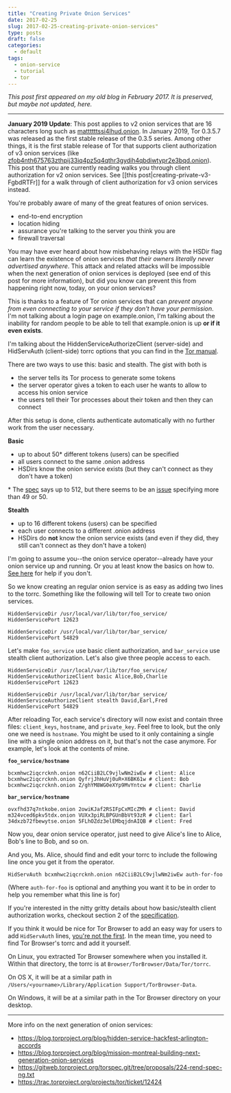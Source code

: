 ```yaml
---
title: "Creating Private Onion Services"
date: 2017-02-25
slug: 2017-02-25-creating-private-onion-services"
type: posts
draft: false
categories:
  - default
tags:
  - onion-service
  - tutorial
  - tor
---
```


*This post first appeared on my old blog in February 2017. It is preserved, but
maybe not updated, here.*

---

**January 2019 Update**: This post applies to v2 onion services that are 16
characters long such as
[mattttttssi4lhud.onion](http://mattttttssi4lhud.onion/).
In January 2019, Tor 0.3.5.7 was released as the first stable release of the
0.3.5 series. Among other things, it is the first stable release of Tor that
supports client authorization of v3 onion services
(like [zfob4nth675763zthpij33iq4pz5q4qthr3gydih4qbdiwtypr2e3bqd.onion](http://zfob4nth675763zthpij33iq4pz5q4qthr3gydih4qbdiwtypr2e3bqd.onion/)).
This post that you are currently reading walks you through client authorization
for v2 onion services. See [[this post|creating-private-v3-FgbdRTFr]] for
a walk through of client authorization for v3 onion services instead.

[tor-man]: https://www.torproject.org/docs/tor-manual.html
[tor-hs]: https://www.torproject.org/docs/tor-hidden-service.html.en
[rend-spec]: https://gitweb.torproject.org/torspec.git/tree/rend-spec.txt
[ticket]: https://bugs.torproject.org/19757
[basic-issue]: https://bugs.torproject.org/14854

You're probably aware of many of the great features of onion services.

- end-to-end encryption
- location hiding
- assurance you're talking to the server you think you are
- firewall traversal

You may have ever heard about how misbehaving relays with the HSDir flag can
learn the existence of onion services _that their owners literally never
advertised anywhere_. This attack and related attacks will be impossible when
the next generation of onion services is deployed (see end of this post for more
information), but did you know can prevent this from happening right now, today,
on your onion services?

This is thanks to a feature of Tor onion services that can _prevent anyone from
even connecting to your service if they don't have your permission_. I'm not
talking about a login page on example.onion, I'm talking about the inability
for random people to be able to tell that example.onion is up __or if it even
exists__.

I'm talking about the HiddenServiceAuthorizeClient (server-side) and HidServAuth
(client-side) torrc options that you can find in the [Tor manual][tor-man].

There are two ways to use this: basic and stealth. The gist with both is

- the server tells its Tor process to generate some tokens
- the server operator gives a token to each user he wants to allow to access his
  onion service
- the users tell their Tor processes about their token and then they can connect

After this setup is done, clients authenticate automatically with no further
work from the user necessary.

__Basic__

- up to about 50* different tokens (users) can be specified
- all users connect to the same .onion address
- HSDirs know the onion service exists (but they can't connect as they don't
  have a token)

\* The [spec][rend-spec] says up to 512, but there seems to be an
[issue][basic-issue] specifying more than 49 or 50.

__Stealth__

- up to 16 different tokens (users) can be specified
- each user connects to a different .onion address
- HSDirs do __not__ know the onion service exists (and even if they did, they
  still can't connect as they don't have a token)

I'm going to assume you--the onion service operator--already have your onion
service up and running. Or you at least know the basics on how to. [See
here][tor-hs] for help if you don't.

So we know creating an regular onion service is as easy as adding two lines to
the torrc. Something like the following will tell Tor to create two onion
services.

    HiddenServiceDir /usr/local/var/lib/tor/foo_service/
    HiddenServicePort 12623
    
    HiddenServiceDir /usr/local/var/lib/tor/bar_service/
    HiddenServicePort 54829

Let's make `foo_service` use basic client authorization, and `bar_service` use
stealth client authorization. Let's also give three people access to each.

    HiddenServiceDir /usr/local/var/lib/tor/foo_service/
    HiddenServiceAuthorizeClient basic Alice,Bob,Charlie
    HiddenServicePort 12623
    
    HiddenServiceDir /usr/local/var/lib/tor/bar_service/
    HiddenServiceAuthorizeClient stealth David,Earl,Fred
    HiddenServicePort 54829

After reloading Tor, each service's directory will now exist and contain three
files: `client_keys`, `hostname`, and `private_key`. Feel free to look, but the
only one we need is `hostname`. You might be used to it only containing a single
line with a single onion address on it, but that's not the case anymore. For
example, let's look at the contents of mine.

__`foo_service/hostname`__

    bcxmhwc2iqcrcknh.onion n62CiiB2LC9vjlwNm2iwEw # client: Alice
    bcxmhwc2iqcrcknh.onion QyfrjJhHuVj0uR+X6BK61w # client: Bob
    bcxmhwc2iqcrcknh.onion Z/ghYM8WG0eXYp9MvYntcw # client: Charlie

__`bar_service/hostname`__

    ovxfhd37q7ntkobe.onion 2owiKJaf2RSIFpCxMIcZMh # client: David
    m324vced6pkv5tdx.onion VUXx3piRLBPGUnBbVt93zR # client: Earl
    34dxzb72fbewytse.onion 5FLhOZdz3elEMbqjdnAIQB # client: Fred

Now you, dear onion service operator, just need to give Alice's line to Alice,
Bob's line to Bob, and so on.

And you, Ms. Alice, should find and edit your torrc to include the following
line once you get it from the operator.

    HidServAuth bcxmhwc2iqcrcknh.onion n62CiiB2LC9vjlwNm2iwEw auth-for-foo

(Where `auth-for-foo` is optional and anything you want it to be in order to
help you remember what this line is for)

If you're interested in the nitty gritty details about how basic/stealth client
authorization works, checkout section 2 of the [specification][rend-spec].

If you think it would be nice for Tor Browser to add an easy way for users to
add `HidServAuth` lines, [you're not the first][ticket]. In the mean time, you
need to find Tor Browser's torrc and add it yourself.

On Linux, you extracted Tor Browser somewhere when you installed it. Within that
directory, the torrc is at `Browser/TorBrowser/Data/Tor/torrc`.

On OS X, it will be at a similar path in
`/Users/<yourname>/Library/Application Support/TorBrowser-Data`.

On Windows, it will be at a similar path in the Tor Browser directory on your
desktop.

---

More info on the next generation of onion services:

- <https://blog.torproject.org/blog/hidden-service-hackfest-arlington-accords>
- <https://blog.torproject.org/blog/mission-montreal-building-next-generation-onion-services>
- <https://gitweb.torproject.org/torspec.git/tree/proposals/224-rend-spec-ng.txt>
- <https://trac.torproject.org/projects/tor/ticket/12424>
